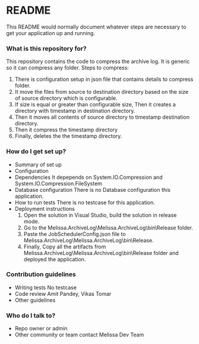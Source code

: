 # README

This README would normally document whatever steps are necessary to get your application up and running.

### What is this repository for?

This repository contains the code to compress the archive log.
It is generic so it can compress any folder.
Steps to compress:

1. There is configuration setup in json file that contains details to compress folder.
2. It move the files from source to destination directory based on the size of source directory which is configurable.
3. If size is equal or greater than configurable size, Then it creates a directory with timestamp in destination directory.
4. Then it moves all contents of source directory to timestamp destination directory.
5. Then it compress the timestamp directory
6. Finally, deletes the the timestamp directory.

### How do I get set up?

- Summary of set up
- Configuration
- Dependencies
  It depepends on System.IO.Compression
  and System.IO.Compression.FileSystem
- Database configuration
  There is no Database configuration this application.
- How to run tests
  There is no testcase for this application.
- Deployment instructions
  1.  Open the solution in Visual Studio, build the solution in release mode.
  2.  Go to the Melissa.ArchiveLog\Melissa.ArchiveLog\bin\Release folder.
  3.  Paste the JobSchedulerConfig.json file to Melissa.ArchiveLog\Melissa.ArchiveLog\bin\Release.
  4.  Finally, Copy all the artifacts from Melissa.ArchiveLog\Melissa.ArchiveLog\bin\Release folder and deployed the application.

### Contribution guidelines

- Writing tests
  No testcase
- Code review
  Amit Pandey, Vikas Tomar
- Other guidelines

### Who do I talk to?

- Repo owner or admin
- Other community or team contact
  Melissa Dev Team
